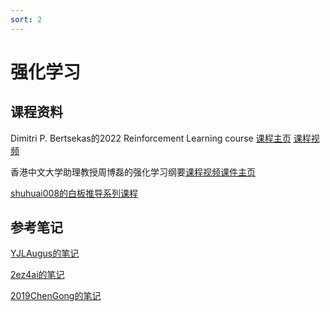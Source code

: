 ```yaml
---
sort: 2
---
```


# 强化学习

## 课程资料

Dimitri P. Bertsekas的2022 Reinforcement Learning course [课程主页](http://web.mit.edu/dimitrib/www/RLbook.html) [课程视频](https://space.bilibili.com/2036999141)

香港中文大学助理教授周博磊的强化学习纲要[课程视频](https://space.bilibili.com/511221970/channel/seriesdetail?sid=764099)[课件](https://github.com/zhoubolei/introRL)[主页](https://boleizhou.github.io/)

[shuhuai008的白板推导系列课程](https://space.bilibili.com/97068901?spm_id_from=333.788.b_765f7570696e666f.1)

## 参考笔记

[YJLAugus的笔记](https://github.com/YJLAugus/Reinforcement-Learning-Notes)

[2ez4ai的笔记](https://github.com/2ez4ai/Reinforcement_Learning_Notes/blob/master/Reinforcement%20Learning%20Notes.pdf)

[2019ChenGong的笔记](https://github.com/2019ChenGong/Machine-Learning-Notes)

